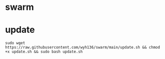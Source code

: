 # swarm
# update
```
sudo wget https://raw.githubusercontent.com/wyh136/swarm/main/update.sh && chmod +x update.sh && sudo bash update.sh
```

